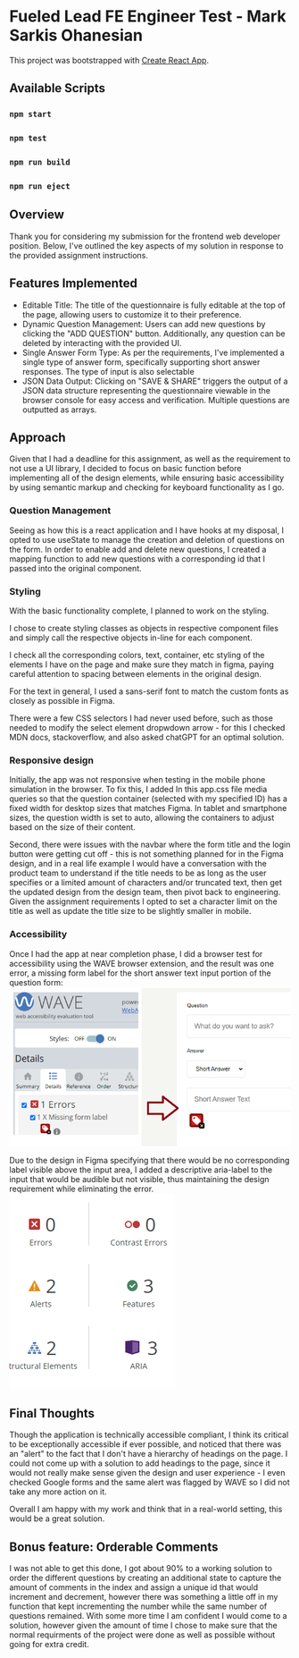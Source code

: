 # Fueled Lead FE Engineer Test - Mark Sarkis Ohanesian

This project was bootstrapped with [Create React App](https://github.com/facebook/create-react-app).

## Available Scripts
### `npm start`
### `npm test`
### `npm run build`
### `npm run eject`

## Overview
Thank you for considering my submission for the frontend web developer position. Below, I've outlined the key aspects of my solution in response to the provided assignment instructions.

## Features Implemented
- Editable Title: The title of the questionnaire is fully editable at the top of the page, allowing users to customize it to their preference.
- Dynamic Question Management: Users can add new questions by clicking the "ADD QUESTION" button. Additionally, any question can be deleted by interacting with the provided UI.
- Single Answer Form Type: As per the requirements, I've implemented a single type of answer form, specifically supporting short answer responses. The type of input is also selectable
- JSON Data Output: Clicking on "SAVE & SHARE" triggers the output of a JSON data structure representing the questionnaire viewable in the browser console for easy access and verification. Multiple questions are outputted as arrays.

## Approach
Given that I had a deadline for this assignment, as well as the requirement to not use a UI library, I decided to focus on basic function before implementing all of the design elements, while ensuring basic accessibility by using semantic markup and checking for keyboard functionality as I go. 

### Question Management
Seeing as how this is a react application and I have hooks at my disposal, I opted to use useState to manage the creation and deletion of questions on the form. In order to enable add and delete new questions, I created a mapping function to add new questions with a corresponding id that I passed into the original component. 

### Styling
With the basic functionality complete, I planned to work on the styling. 

I chose to create styling classes as objects in respective component files and simply call the respective objects in-line for each component.  

I check all the corresponding colors, text, container, etc styling of the elements I have on the page and make sure they match in figma, paying careful attention to spacing between elements in the original design. 

For the text in general, I used a sans-serif font to match the custom fonts as closely as possible in Figma. 

There were a few CSS selectors I had never used before, such as those needed to modify the select element dropwdown arrow - for this I checked MDN docs, stackoverflow, and also asked chatGPT for an optimal solution.

### Responsive design
Initially, the app was not responsive when testing in the mobile phone simulation in the browser. To fix this, I added In this app.css file media queries so that the question container (selected with my specified ID) has a fixed width for desktop sizes that matches Figma.
In tablet and smartphone sizes, the question width is set to auto, allowing the containers to adjust based on the size of their content.

Second, there were issues with the navbar where the form title and the login button were getting cut off - this is not something planned for in the Figma design, and in a real life example I would have a conversation with the product team to understand if the title needs to be as long as the user specifies or a limited amount of characters and/or truncated text, then get the updated design from the design team, then pivot back to engineering. Given the assignment requirements I opted to set a character limit on the title as well as update the title size to be slightly smaller in mobile.

### Accessibility
Once I had the app at near completion phase, I did a browser test for accessibility using the WAVE browser extension, and the result was one error, a missing form label for the short answer text input portion of the question form: 
![Missing label error](/public/error-missing-label.png)

Due to the design in Figma specifying that there would be no corresponding label visible above the input area, I added a descriptive aria-label to the input that would be audible but not visible, thus maintaining the design requirement while eliminating the error.
![Fixed label error](/public/fixed-missing-label.png)

## Final Thoughts
Though the application is technically accessible compliant, I think its critical to be exceptionally accessible if ever possible, and noticed that there was an "alert" to the fact that I don't have a hierarchy of headings on the page. I could not come up with a solution to add headings to the page, since it would not really make sense given the design and user experience - I even checked Google forms and the same alert was flagged by WAVE so I did not take any more action on it.

Overall I am happy with my work and think that in a real-world setting, this would be a great solution.

## Bonus feature: Orderable Comments
I was not able to get this done, I got about 90% to a working solution to order the different questions by creating an additional state to capture the amount of comments in the index and assign a unique id that would increment and decrement, however there was something a little off in my function that kept incrementing the number while the same number of questions remained. With some more time I am confident I would come to a solution, however given the amount of time I chose to make sure that the normal requirments of the project were done as well as possible without going for extra credit. 